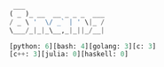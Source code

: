 <!-- start -->

```python
 ___
( _ )_ __  __ _ _ _  ___
/ _ \ '  \/ _` | ' \|_ /
\___/_|_|_\__,_|_||_/__|

[python: 6][bash: 4][golang: 3][c: 3]
[c++: 3][julia: 0][haskell: 0]

```
  
<!-- end -->
